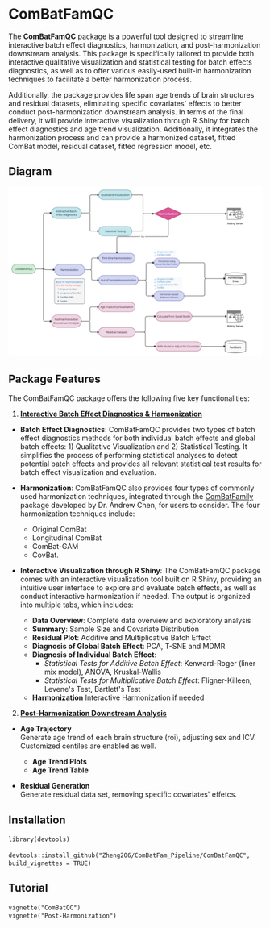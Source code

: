 # ComBatFamQC

The **ComBatFamQC** package is a powerful tool designed to streamline interactive batch effect diagnostics, harmonization, and post-harmonization downstream analysis. This package is specifically tailored to provide both interactive qualitative visualization and statistical testing for batch effects diagnostics, as well as to offer various easily-used built-in harmonization techniques to facilitate a better harmonization process.

Additionally, the package provides life span age trends of brain structures and residual datasets, eliminating specific covariates' effects to better conduct post-harmonization downstream analysis. In terms of the final delivery, it will provide interactive visualization through R Shiny for batch effect diagnostics and age trend visualization. Additionally, it integrates the harmonization process and can provide a harmonized dataset, fitted ComBat model, residual dataset, fitted regression model, etc.

## Diagram
![ComBatFamQC Diagram](/figure/QC_diagram.png)

## Package Features

The ComBatFamQC package offers the following five key functionalities:

1. <u>**Interactive Batch Effect Diagnostics & Harmonization**</u>

-   **Batch Effect Diagnostics**: ComBatFamQC provides two types of batch effect diagnostics methods for both individual batch effects and global batch effects: 1) Qualitative Visualization and 2) Statistical Testing. It simplifies the process of performing statistical analyses to detect potential batch effects and provides all relevant statistical test results for batch effect visualization and evaluation.

-   **Harmonization**: ComBatFamQC also provides four types of commonly used harmonization techniques, integrated through the [ComBatFamily](https://github.com/andy1764/ComBatFamily) package developed by Dr. Andrew Chen, for users to consider. The four harmonization techniques include: 
    -   Original ComBat
    -   Longitudinal ComBat
    -   ComBat-GAM
    -   CovBat.

-   **Interactive Visualization through R Shiny**: The ComBatFamQC package comes with an interactive visualization tool built on R Shiny, providing an intuitive user interface to explore and evaluate batch effects, as well as conduct interactive harmonization if needed. The output is organized into multiple tabs, which includes:

    -   **Data Overview**: Complete data overview and exploratory analysis
    -   **Summary**: Sample Size and Covariate Distribution
    -   **Residual Plot**: Additive and Multiplicative Batch Effect
    -   **Diagnosis of Global Batch Effect**: PCA, T-SNE and MDMR
    -   **Diagnosis of Individual Batch Effect**:
        -   *Statistical Tests for Additive Batch Effect*: Kenward-Roger (liner mix model), ANOVA, Kruskal-Wallis
        -   *Statistical Tests for Multiplicative Batch Effect*: Fligner-Killeen, Levene's Test, Bartlett's Test
    -   **Harmonization** Interactive Harmonization if needed

2. <u>**Post-Harmonization Downstream Analysis**</u>

-   **Age Trajectory** \
    Generate age trend of each brain structure (roi), adjusting sex and ICV. Customized centiles are enabled as well.
    -  **Age Trend Plots**
    -  **Age Trend Table** 

-   **Residual Generation** \
    Generate residual data set, removing specific covariates' effetcs.


## Installation

```{r}
library(devtools)

devtools::install_github("Zheng206/ComBatFam_Pipeline/ComBatFamQC", build_vignettes = TRUE)

```

## Tutorial

```{r}
vignette("ComBatQC")
vignette("Post-Harmonization")
```